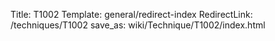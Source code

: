 Title: T1002
Template: general/redirect-index
RedirectLink: /techniques/T1002
save_as: wiki/Technique/T1002/index.html